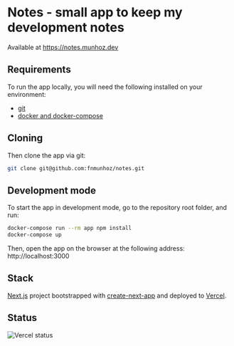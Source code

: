 # Notes - small app to keep my development notes

Available at https://notes.munhoz.dev

## Requirements

To run the app locally, you will need the following installed on your environment:

  * [git](https://git-scm.com/book/en/v2/Getting-Started-Installing-Git)
  * [docker and docker-compose](https://docs.docker.com/get-docker/)

## Cloning

Then clone the app via git:

```sh
git clone git@github.com:fnmunhoz/notes.git
```


## Development mode

To start the app in development mode, go to the repository root folder, and run:

```sh
docker-compose run --rm app npm install
docker-compose up
```

Then, open the app on the browser at the following address: http://localhost:3000

## Stack

[Next.js](https://nextjs.org) project bootstrapped with [create-next-app](https://github.com/vercel/next.js/tree/canary/packages/create-next-app) and deployed to [Vercel](https://vercel.com).

## Status

![Vercel status](https://therealsujitk-vercel-badge.vercel.app/?app=notes-munhoz-dev)


